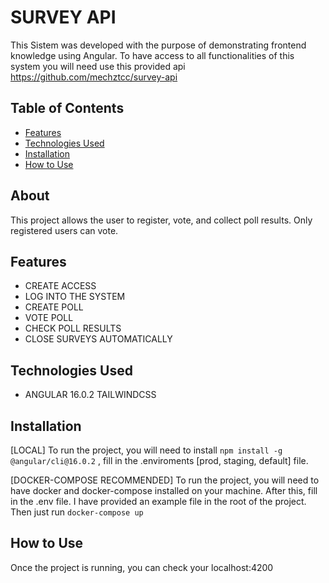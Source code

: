# SURVEY API

This Sistem was developed with the purpose of demonstrating frontend knowledge using Angular.
To have access to all functionalities of this system you will need use this provided api https://github.com/mechztcc/survey-api

## Table of Contents

- [Features](#features)
- [Technologies Used](#technologies-used)
- [Installation](#installation)
- [How to Use](#how-to-use)

## About

This project allows the user to register, vote, and collect poll results. Only registered users can vote.

## Features

- CREATE ACCESS
- LOG INTO THE SYSTEM
- CREATE POLL
- VOTE POLL
- CHECK POLL RESULTS
- CLOSE SURVEYS AUTOMATICALLY

## Technologies Used

- ANGULAR 16.0.2 TAILWINDCSS

## Installation

[LOCAL] To run the project, you will need to install
``npm install -g @angular/cli@16.0.2`` 
, fill in the .enviroments [prod, staging, default] file.

[DOCKER-COMPOSE RECOMMENDED] To run the project, you will need to have docker and docker-compose installed on your machine. After this, fill in the .env file. I have provided an example file in the root of the project. Then just run
``docker-compose up``

## How to Use

Once the project is running, you can check your localhost:4200
